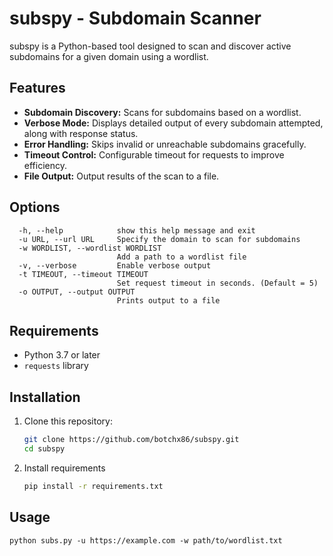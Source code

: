 # subspy - Subdomain Scanner

subspy is a Python-based tool designed to scan and discover active subdomains for a given domain using a wordlist.

## Features

- **Subdomain Discovery:** Scans for subdomains based on a wordlist.
- **Verbose Mode:** Displays detailed output of every subdomain attempted, along with response status.
- **Error Handling:** Skips invalid or unreachable subdomains gracefully.
- **Timeout Control:** Configurable timeout for requests to improve efficiency.
- **File Output:** Output results of the scan to a file.

## Options
```
  -h, --help            show this help message and exit
  -u URL, --url URL     Specify the domain to scan for subdomains
  -w WORDLIST, --wordlist WORDLIST
                        Add a path to a wordlist file
  -v, --verbose         Enable verbose output
  -t TIMEOUT, --timeout TIMEOUT
                        Set request timeout in seconds. (Default = 5)
  -o OUTPUT, --output OUTPUT
                        Prints output to a file
```

## Requirements

- Python 3.7 or later
- `requests` library

## Installation

1. Clone this repository:
   ```bash
   git clone https://github.com/botchx86/subspy.git
   cd subspy
2. Install requirements

   ```bash
   pip install -r requirements.txt
## Usage

```
python subs.py -u https://example.com -w path/to/wordlist.txt
```
